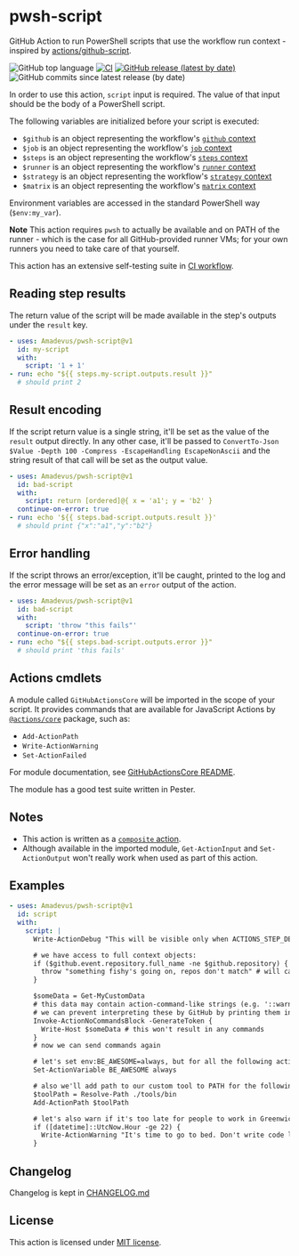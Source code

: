 # pwsh-script

GitHub Action to run PowerShell scripts that use the workflow run context - inspired by [actions/github-script].

![GitHub top language](https://img.shields.io/github/languages/top/Amadevus/pwsh-script?logo=powershell)
[![CI](https://github.com/Amadevus/pwsh-script/workflows/CI/badge.svg?branch=master)](https://github.com/Amadevus/pwsh-script/actions?query=workflow%3ACI)
[![GitHub release (latest by date)](https://img.shields.io/github/v/release/Amadevus/pwsh-script)](https://github.com/Amadevus/pwsh-script/releases/latest)
![GitHub commits since latest release (by date)](https://img.shields.io/github/commits-since/Amadevus/pwsh-script/latest)

In order to use this action, `script` input is required. The value of that input should be
the body of a PowerShell script.

The following variables are initialized before your script is executed:
- `$github` is an object representing the workflow's [`github` context]
- `$job` is an object representing the workflow's [`job` context]
- `$steps` is an object representing the workflow's [`steps` context]
- `$runner` is an object representing the workflow's [`runner` context]
- `$strategy` is an object representing the workflow's [`strategy` context]
- `$matrix` is an object representing the workflow's [`matrix` context]

Environment variables are accessed in the standard PowerShell way (`$env:my_var`).

**Note** This action requires `pwsh` to actually be available and on PATH of the runner - which
is the case for all GitHub-provided runner VMs; for your own runners you need to take care of that yourself.

This action has an extensive self-testing suite in [CI workflow](.github/workflows/ci.yml).

[actions/github-script]: https://github.com/actions/github-script
[`@actions/core`]: https://github.com/actions/toolkit/tree/master/packages/core
[`github` context]: https://help.github.com/en/actions/reference/context-and-expression-syntax-for-github-actions#github-context
[`job` context]: https://help.github.com/en/actions/reference/context-and-expression-syntax-for-github-actions#job-context
[`steps` context]: https://help.github.com/en/actions/reference/context-and-expression-syntax-for-github-actions#steps-context
[`runner` context]: https://help.github.com/en/actions/reference/context-and-expression-syntax-for-github-actions#runner-context
[`strategy` context]: https://help.github.com/en/actions/reference/context-and-expression-syntax-for-github-actions#strategy-context
[`matrix` context]: https://help.github.com/en/actions/reference/context-and-expression-syntax-for-github-actions#matrix-context

## Reading step results
The return value of the script will be made available in the step's outputs under the `result` key.
```yml
- uses: Amadevus/pwsh-script@v1
  id: my-script
  with:
    script: '1 + 1'
- run: echo "${{ steps.my-script.outputs.result }}"
  # should print 2
```

## Result encoding

If the script return value is a single string, it'll be set as the value of the `result` output directly.
In any other case, it'll be passed to `ConvertTo-Json $Value -Depth 100 -Compress -EscapeHandling EscapeNonAscii`
and the string result of that call will be set as the output value.
```yml
- uses: Amadevus/pwsh-script@v1
  id: bad-script
  with:
    script: return [ordered]@{ x = 'a1'; y = 'b2' }
  continue-on-error: true
- run: echo '${{ steps.bad-script.outputs.result }}'
  # should print {"x":"a1","y":"b2"}
```

## Error handling

If the script throws an error/exception, it'll be caught, printed to the log and the error message
will be set as an `error` output of the action.
```yml
- uses: Amadevus/pwsh-script@v1
  id: bad-script
  with:
    script: 'throw "this fails"'
  continue-on-error: true
- run: echo "${{ steps.bad-script.outputs.error }}"
  # should print 'this fails'
```

## Actions cmdlets
A module called `GitHubActionsCore` will be imported in the scope of your script. It provides commands
that are available for JavaScript Actions by [`@actions/core`] package, such as:
- `Add-ActionPath`
- `Write-ActionWarning`
- `Set-ActionFailed`

For module documentation, see [GitHubActionsCore README](docs/GitHubActionsCore/README.md).

The module has a good test suite written in Pester.

## Notes

- This action is written as a [`composite` action](https://docs.github.com/en/actions/creating-actions/creating-a-composite-run-steps-action).
- Although available in the imported module, `Get-ActionInput` and `Set-ActionOutput` won't really work when used as part of this action.

## Examples

```yml
- uses: Amadevus/pwsh-script@v1
  id: script
  with:
    script: |
      Write-ActionDebug "This will be visible only when ACTIONS_STEP_DEBUG secret is set"

      # we have access to full context objects:
      if ($github.event.repository.full_name -ne $github.repository) {
        throw "something fishy's going on, repos don't match" # will cause step to fail
      }

      $someData = Get-MyCustomData
      # this data may contain action-command-like strings (e.g. '::warning::...')
      # we can prevent interpreting these by GitHub by printing them in NoCommandsBlock:
      Invoke-ActionNoCommandsBlock -GenerateToken {
        Write-Host $someData # this won't result in any commands
      }
      # now we can send commands again

      # let's set env:BE_AWESOME=always, but for all the following actions/steps as well:
      Set-ActionVariable BE_AWESOME always

      # also we'll add path to our custom tool to PATH for the following steps:
      $toolPath = Resolve-Path ./tools/bin
      Add-ActionPath $toolPath

      # let's also warn if it's too late for people to work in Greenwich ;)
      if ([datetime]::UtcNow.Hour -ge 22) {
        Write-ActionWarning "It's time to go to bed. Don't write code late at night! ⚠"
      }
```

## Changelog

Changelog is kept in [CHANGELOG.md](CHANGELOG.md)

## License

This action is licensed under [MIT license](LICENSE).